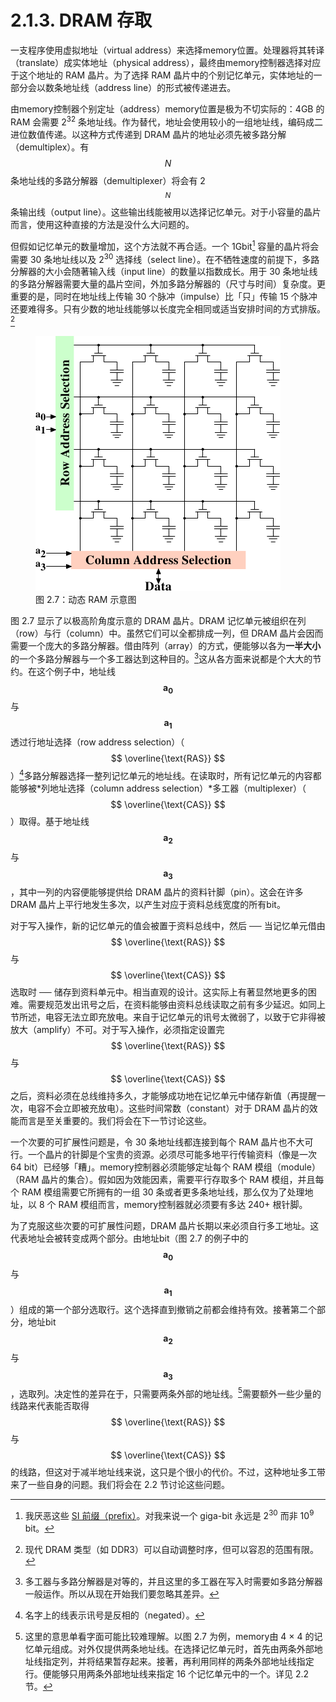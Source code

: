 # 2.1.3. DRAM 存取

一支程序使用虚拟地址（virtual address）来选择memory位置。处理器将其转译（translate）成实体地址（physical address），最终由memory控制器选择对应于这个地址的 RAM 晶片。为了选择 RAM 晶片中的个别记忆单元，实体地址的一部分会以数条地址线（address line）的形式被传递进去。

由memory控制器个别定址（address）memory位置是极为不切实际的：4GB 的 RAM 会需要 2<sup>32</sup> 条地址线。作为替代，地址会使用较小的一组地址线，编码成二进位数值传递。以这种方式传递到 DRAM 晶片的地址必须先被多路分解（demultiplex）。有 $$ N $$ 条地址线的多路分解器（demultiplexer）将会有 2<sup>$$ N $$</sup> 条输出线（output line）。这些输出线能被用以选择记忆单元。对于小容量的晶片而言，使用这种直接的方法是没什么大问题的。

但假如记忆单元的数量增加，这个方法就不再合适。一个 1Gbit[^6] 容量的晶片将会需要 30 条地址线以及 2<sup>30</sup> 选择线（select line）。在不牺牲速度的前提下，多路分解器的大小会随著输入线（input line）的数量以指数成长。用于 30 条地址线的多路分解器需要大量的晶片空间，外加多路分解器的（尺寸与时间）复杂度。更重要的是，同时在地址线上传输 30 个脉冲（impulse）比「只」传输 15 个脉冲还要难得多。只有少数的地址线能够以长度完全相同或适当安排时间的方式排版。[^7]

<figure>
  <img src="../../assets/figure-2.7.png" alt="图 2.7：动态 RAM 示意图">
  <figcaption>图 2.7：动态 RAM 示意图</figcaption>
</figure>

图 2.7 显示了以极高阶角度示意的 DRAM 晶片。DRAM 记忆单元被组织在列（row）与行（column）中。虽然它们可以全都排成一列，但 DRAM 晶片会因而需要一个庞大的多路分解器。借由阵列（array）的方式，便能够以各为**一半大小**的一个多路分解器与一个多工器达到这种目的。[^8]这从各方面来说都是个大大的节约。在这个例子中，地址线 $$ \mathbf{a_{0}} $$ 与 $$ \mathbf{a_{1}} $$ 透过行地址选择（row address selection）（$$ \overline{\text{RAS}} $$）[^9]多路分解器选择一整列记忆单元的地址线。在读取时，所有记忆单元的内容都能够被*列地址选择（column address selection）*多工器（multiplexer）（$$ \overline{\text{CAS}} $$）取得。基于地址线 $$ \mathbf{a_{2}} $$ 与 $$ \mathbf{a_{3}} $$，其中一列的内容便能够提供给 DRAM 晶片的资料针脚（pin）。这会在许多 DRAM 晶片上平行地发生多次，以产生对应于资料总线宽度的所有bit。

对于写入操作，新的记忆单元的值会被置于资料总线中，然后 ── 当记忆单元借由 $$ \overline{\text{RAS}} $$ 与 $$ \overline{\text{CAS}} $$ 选取时 ── 储存到资料单元中。相当直观的设计。这实际上有著显然地更多的困难。需要规范发出讯号之后，在资料能够由资料总线读取之前有多少延迟。如同上节所述，电容无法立即充放电。来自于记忆单元的讯号太微弱了，以致于它非得被放大（amplify）不可。对于写入操作，必须指定设置完 $$ \overline{\text{RAS}} $$ 与 $$ \overline{\text{CAS}} $$ 之后，资料必须在总线维持多久，才能够成功地在记忆单元中储存新值（再提醒一次，电容不会立即被充放电）。这些时间常数（constant）对于 DRAM 晶片的效能而言是至关重要的。我们将会在下一节讨论这些。

一个次要的可扩展性问题是，令 30 条地址线都连接到每个 RAM 晶片也不大可行。一个晶片的针脚是个宝贵的资源。必须尽可能多地平行传输资料（像是一次 64 bit）已经够「糟」。memory控制器必须能够定址每个 RAM 模组（module）（RAM 晶片的集合）。假如因为效能因素，需要平行存取多个 RAM 模组，并且每个 RAM 模组需要它所拥有的一组 30 条或者更多条地址线，那么仅为了处理地址，以 8 个 RAM 模组而言，memory控制器就必须要有多达 240+ 根针脚。

为了克服这些次要的可扩展性问题，DRAM 晶片长期以来必须自行多工地址。这代表地址会被转变成两个部分。由地址bit（图 2.7 的例子中的 $$ \mathbf{a_{0}} $$ 与 $$ \mathbf{a_{1}} $$）组成的第一个部分选取行。这个选择直到撤销之前都会维持有效。接著第二个部分，地址bit $$ \mathbf{a_{2}} $$ 与 $$ \mathbf{a_{3}} $$，选取列。决定性的差异在于，只需要两条外部的地址线。[^译注]需要额外一些少量的线路来代表能否取得 $$ \overline{\text{RAS}} $$ 与 $$ \overline{\text{CAS}} $$ 的线路，但这对于减半地址线来说，这只是个很小的代价。不过，这种地址多工带来了一些自身的问题。我们将会在 2.2 节讨论这些问题。

[^6]: 我厌恶这些 [SI 前缀（prefix）](https://www.nist.gov/pml/weights-and-measures/metric-si-prefixes)。对我来说一个 giga-bit 永远是 2<sup>30</sup> 而非 10<sup>9</sup> bit。

[^7]: 现代 DRAM 类型（如 DDR3）可以自动调整时序，但可以容忍的范围有限。

[^8]: 多工器与多路分解器是对等的，并且这里的多工器在写入时需要如多路分解器一般运作。所以从现在开始我们要忽略其差异。

[^9]: 名字上的线表示讯号是反相的（negated）。

[^译注]: 这里的意思单看字面可能比较难理解。以图 2.7 为例，memory由 4 × 4 的记忆单元组成。对外仅提供两条地址线。在选择记忆单元时，首先由两条外部地址线指定列，并将结果暂存起来。接著，再利用同样的两条外部地址线指定行。便能够只用两条外部地址线来指定 16 个记忆单元中的一个。详见 2.2 节。

